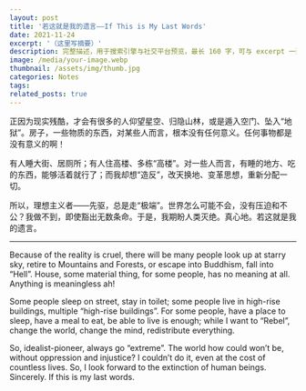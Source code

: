 ```yaml
---
layout: post
title: '若这就是我的遗言——If This is My Last Words'
date: 2021-11-24
excerpt: '（这里写摘要）'
description: 完整描述，用于搜索引擎与社交平台预览，最长 160 字，可与 excerpt 一致
image: /media/your-image.webp
thumbnail: /assets/img/thumb.jpg
categories: Notes
tags: 
related_posts: true
---
```


正因为现实残酷，才会有很多的人仰望星空、归隐山林，或是遁入空门、坠入“地狱”。房子，一些物质的东西，对某些人而言，根本没有任何意义。任何事物都是没有意义的啊！

有人睡大街、居厕所；有人住高楼、多栋“高楼”。对一些人而言，有睡的地方、吃的东西，能够活着就行了；而我却想“造反”，改天换地、变革思想，重新分配一切。

所以，理想主义者——先驱，总是走“极端”。世界怎么可能不会，没有压迫和不公？我做不到，即使豁出无数条命。于是，我期盼人类灭绝。真心地。若这就是我的遗言。

---

Because of the reality is cruel, there will be many people look up at starry sky, retire to Mountains and Forests, or escape into Buddhism, fall into “Hell”. House, some material thing, for some people, has no meaning at all. Anything is meaningless ah!

Some people sleep on street, stay in toilet; some people live in high-rise buildings, multiple “high-rise buildings”. For some people, have a place to sleep, have a meal to eat, be able to live is enough; while I want to “Rebel”, change the world, change the mind, redistribute everything.

So, idealist-pioneer, always go “extreme”. The world how could won’t be, without oppression and injustice? I couldn’t do it, even at the cost of countless lives. So, I look forward to the extinction of human beings. Sincerely. If this is my last words.